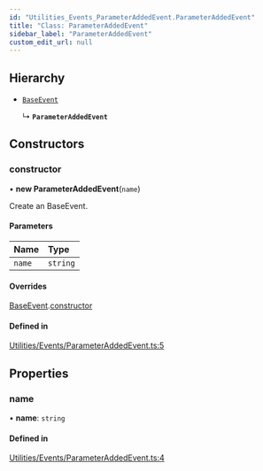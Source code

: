 ```yaml
---
id: "Utilities_Events_ParameterAddedEvent.ParameterAddedEvent"
title: "Class: ParameterAddedEvent"
sidebar_label: "ParameterAddedEvent"
custom_edit_url: null
---
```




## Hierarchy

- [`BaseEvent`](../Utilities_BaseEvent.BaseEvent)

  ↳ **`ParameterAddedEvent`**

## Constructors

### constructor

• **new ParameterAddedEvent**(`name`)

Create an BaseEvent.

#### Parameters

| Name | Type |
| :------ | :------ |
| `name` | `string` |

#### Overrides

[BaseEvent](../Utilities_BaseEvent.BaseEvent).[constructor](../Utilities_BaseEvent.BaseEvent#constructor)

#### Defined in

[Utilities/Events/ParameterAddedEvent.ts:5](https://github.com/ZeaInc/zea-engine/blob/7209671e2/src/Utilities/Events/ParameterAddedEvent.ts#L5)

## Properties

### name

• **name**: `string`

#### Defined in

[Utilities/Events/ParameterAddedEvent.ts:4](https://github.com/ZeaInc/zea-engine/blob/7209671e2/src/Utilities/Events/ParameterAddedEvent.ts#L4)

